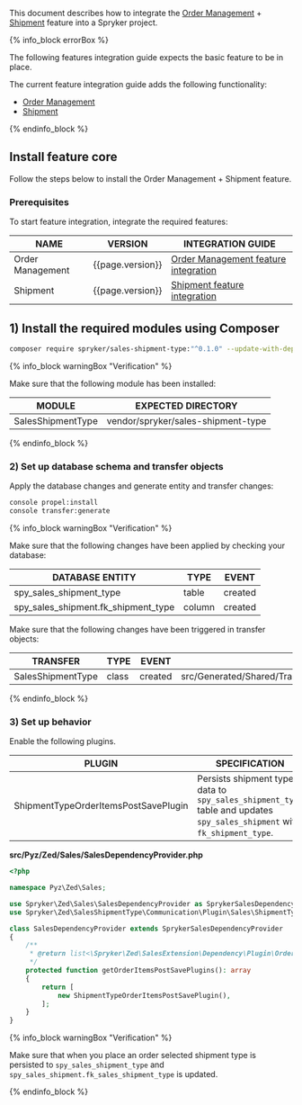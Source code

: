 

This document describes how to integrate the [Order Management](/docs/scos/user/features/{{page.version}}/order-management-feature-overview/order-management-feature-overview.html) + [Shipment](/docs/pbc/all/carrier-management/{{page.version}}/base-shop/shipment-feature-overview.html) feature into a Spryker project.

{% info_block errorBox %}

The following features integration guide expects the basic feature to be in place.

The current feature integration guide adds the following functionality:

* [Order Management](/docs/scos/user/features/{{page.version}}/order-management-feature-overview/order-management-feature-overview.html)
* [Shipment](/docs/pbc/all/carrier-management/{{page.version}}/base-shop/shipment-feature-overview.html)

{% endinfo_block %}

## Install feature core

Follow the steps below to install the Order Management + Shipment feature.

### Prerequisites

To start feature integration, integrate the required features:

| NAME             | VERSION          | INTEGRATION GUIDE                                                                                                                                                                   |
|------------------|------------------|-------------------------------------------------------------------------------------------------------------------------------------------------------------------------------------|
| Order Management | {{page.version}} | [Order Management feature integration](/docs/scos/dev/feature-integration-guides/{{page.version}}/order-management-feature-integration.html)                                        |
| Shipment         | {{page.version}} | [Shipment feature integration](/docs/pbc/all/carrier-management/{{page.version}}/unified-commerce/enhanced-click-and-collect/install-and-upgrade/install-the-shipment-feature.html) |


## 1) Install the required modules using Composer

```bash
composer require spryker/sales-shipment-type:"^0.1.0" --update-with-dependencies
```

{% info_block warningBox "Verification" %}

Make sure that the following module has been installed:

| MODULE             | EXPECTED DIRECTORY                 |
|--------------------|------------------------------------|
| SalesShipmentType  | vendor/spryker/sales-shipment-type |

{% endinfo_block %}

### 2) Set up database schema and transfer objects

Apply the database changes and generate entity and transfer changes:

```bash
console propel:install
console transfer:generate
```

{% info_block warningBox "Verification" %}

Make sure that the following changes have been applied by checking your database:

| DATABASE ENTITY                     | TYPE   | EVENT   |
|-------------------------------------|--------|---------|
| spy_sales_shipment_type             | table  | created |
| spy_sales_shipment.fk_shipment_type | column | created |

Make sure that the following changes have been triggered in transfer objects:

| TRANSFER          | TYPE  | EVENT   | PATH                                                    |
|-------------------|-------|---------|---------------------------------------------------------|
| SalesShipmentType | class | created | src/Generated/Shared/Transfer/SalesShipmentTypeTransfer |

{% endinfo_block %}

### 3) Set up behavior

Enable the following plugins.

| PLUGIN                               | SPECIFICATION                                                                                                            | PREREQUISITES | NAMESPACE                                                |
|--------------------------------------|--------------------------------------------------------------------------------------------------------------------------|---------------|----------------------------------------------------------|
| ShipmentTypeOrderItemsPostSavePlugin | Persists shipment type data to `spy_sales_shipment_type` table and updates `spy_sales_shipment` with `fk_shipment_type`. |               | Spryker\Zed\SalesShipmentType\Communication\Plugin\Sales |


**src/Pyz/Zed/Sales/SalesDependencyProvider.php**

```php
<?php

namespace Pyz\Zed\Sales;

use Spryker\Zed\Sales\SalesDependencyProvider as SprykerSalesDependencyProvider;
use Spryker\Zed\SalesShipmentType\Communication\Plugin\Sales\ShipmentTypeOrderItemsPostSavePlugin;

class SalesDependencyProvider extends SprykerSalesDependencyProvider
{
    /**
     * @return list<\Spryker\Zed\SalesExtension\Dependency\Plugin\OrderItemsPostSavePluginInterface>
     */
    protected function getOrderItemsPostSavePlugins(): array
    {
        return [
            new ShipmentTypeOrderItemsPostSavePlugin(),
        ];
    }
}
```

{% info_block warningBox "Verification" %}

Make sure that when you place an order selected shipment type is persisted to `spy_sales_shipment_type` and `spy_sales_shipment.fk_sales_shipment_type` is updated.

{% endinfo_block %}
